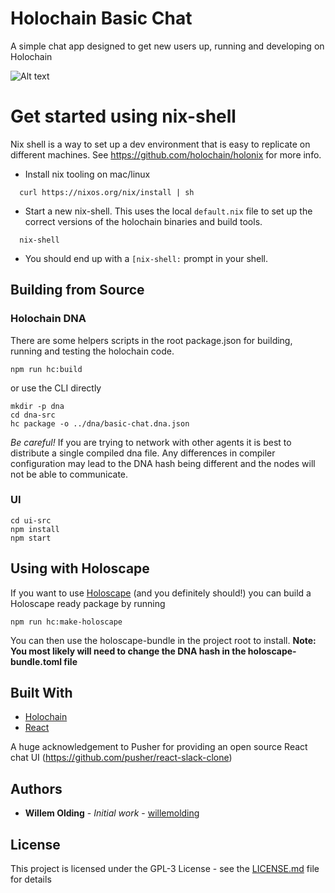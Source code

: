 # Holochain Basic Chat

A simple chat app designed to get new users up, running and developing on Holochain

![Alt text](doc/screen.png?raw=true)

# Get started using nix-shell

Nix shell is a way to set up a dev environment that is easy to replicate on different machines. See https://github.com/holochain/holonix for more info.

- Install nix tooling on mac/linux
```
  curl https://nixos.org/nix/install | sh
```

- Start a new nix-shell. This uses the local `default.nix` file to set up the correct versions of the holochain binaries and build tools.

```
  nix-shell
```

- You should end up with a `[nix-shell:` prompt in your shell.

## Building from Source

### Holochain DNA

There are some helpers scripts in the root package.json for building, running and testing the holochain code.

```
npm run hc:build
```

or use the CLI directly

```
mkdir -p dna
cd dna-src
hc package -o ../dna/basic-chat.dna.json
```

*Be careful!* If you are trying to network with other agents it is best to distribute a single compiled dna file. Any differences in compiler configuration may lead to the DNA hash being different and the nodes will not be able to communicate.

### UI

```
cd ui-src
npm install
npm start
```

## Using with Holoscape

If you want to use [Holoscape](https://github.com/holochain/holonix) (and you definitely should!) you can build a Holoscape ready package by running

```
npm run hc:make-holoscape
```

You can then use the holoscape-bundle in the project root to install.
 **Note: You most likely will need to change the DNA hash in the holoscape-bundle.toml file**

## Built With

* [Holochain](https://developer.holochain.org/)
* [React](https://reactjs.org/)

A huge acknowledgement to Pusher for providing an open source React chat UI (https://github.com/pusher/react-slack-clone)

## Authors

* **Willem Olding** - *Initial work* - [willemolding](https://github.com/willemolding)

## License

This project is licensed under the GPL-3 License - see the [LICENSE.md](LICENSE.md) file for details
